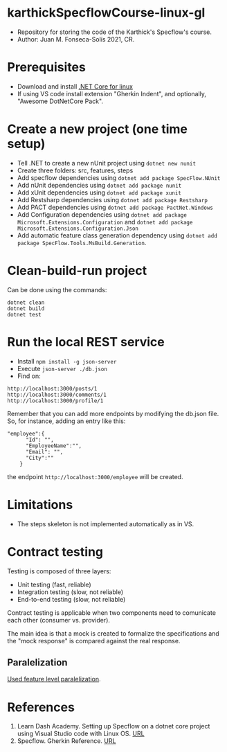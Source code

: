 # karthickSpecflowCourse-linux-gl
* Repository for storing the code of the Karthick's Specflow's course.
* Author: Juan M. Fonseca-Solís 2021, CR.

# Prerequisites
* Download and install [.NET Core for linux](https://dotnet.microsoft.com/download)
* If using VS code install extension "Gherkin Indent", and optionally, "Awesome DotNetCore Pack".
# Create a new project (one time setup)
* Tell .NET to create a new nUnit project using `dotnet new nunit`
* Create three folders: src, features, steps
* Add specflow dependencies using `dotnet add package SpecFlow.NUnit`
* Add nUnit dependencies using `dotnet add package nunit`
* Add xUnit dependencies using `dotnet add package xunit`
* Add Restsharp dependencies using `dotnet add package Restsharp`
* Add PACT dependencies using `dotnet add package PactNet.Windows`
* Add Configuration dependencies using `dotnet add package Microsoft.Extensions.Configuration` and `dotnet add package Microsoft.Extensions.Configuration.Json `
* Add automatic feature class generation dependency using `dotnet add package SpecFlow.Tools.MsBuild.Generation`.

# Clean-build-run project
Can be done using the commands:
```
dotnet clean
dotnet build
dotnet test
```

# Run the local REST service
* Install `npm install -g json-server`
* Execute `json-server ./db.json`
* Find on:
```
http://localhost:3000/posts/1
http://localhost:3000/comments/1
http://localhost:3000/profile/1
```
Remember that you can add more endpoints by modifying the db.json file. So, for instance, adding an entry like this:
```
"employee":{
      "Id": "",
      "EmployeeName":"",
      "Email": "",
      "City":""
    }
```
the endpoint `http://localhost:3000/employee` will be created.
# Limitations
* The steps skeleton is not implemented automatically as in VS.

# Contract testing
Testing is composed of three layers:
* Unit testing (fast, reliable)
* Integration testing (slow, not reliable)
* End-to-end testing (slow, not reliable)

Contract testing is applicable when two components need to comunicate each other (consumer vs. provider).

The main idea is that a mock is created to formalize the specifications and the "mock response" is compared against the real response.

## Paralelization
[Used feature level paralelization](https://docs.specflow.org/projects/specflow/en/latest/Execution/Parallel-Execution.html).
# References
1. Learn Dash Academy. Setting up Specflow on a dotnet core project using Visual Studio code with Linux OS. [URL](https://testautomation.org/setting-up-specflow-on-a-dotnet-core-project-using-visual-studio-code-with-linux-os/)
2. Specflow. Gherkin Reference. [URL](https://gorillalogic.udemy.com/course/api-testing-with-restsharp-and-specflow-in-csharp)